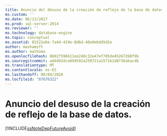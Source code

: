```yaml
---
title: Anuncio del desuso de la creación de reflejo de la base de datos. | Microsoft Docs
ms.custom: ''
ms.date: 06/13/2017
ms.prod: sql-server-2014
ms.reviewer: ''
ms.technology: database-engine
ms.topic: conceptual
ms.assetid: 81522ebe-7a4d-419e-8d6d-40a9ebdd5d2e
author: mashamsft
ms.author: mathoma
ms.openlocfilehash: 86027596611ee240c32e47ef785de45267260f9b
ms.sourcegitcommit: ad4d92dce894592a259721a1571b1d8736abacdb
ms.translationtype: MT
ms.contentlocale: es-ES
ms.lasthandoff: 08/04/2020
ms.locfileid: "87676322"
---
```

# <a name="database-mirroring-deprecation-announcement"></a>Anuncio del desuso de la creación de reflejo de la base de datos.
  [!INCLUDE[ssNoteDepFutureAvoid](../../includes/ssnotedepfutureavoid-md.md)]  
  
  

